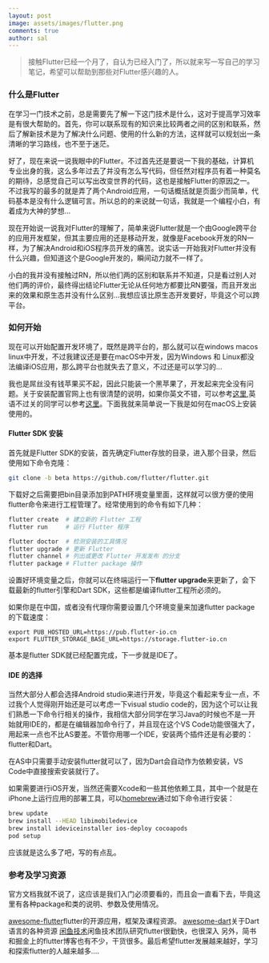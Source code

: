 ```yaml
---
layout: post
image: assets/images/flutter.png
comments: true
author: sal
---
```

>接触Flutter已经一个月了，自认为已经入门了，所以就来写一写自己的学习笔记，希望可以帮助到那些对Flutter感兴趣的人。

### 什么是Flutter
在学习一门技术之前，总是需要先了解一下这门技术是什么，这对于提高学习效率是有很大帮助的。首先，你可以联系现有的知识来比较两者之间的区别和联系，然后了解新技术是为了解决什么问题、使用的什么新的方法，这样就可以规划出一条清晰的学习路线，也不至于迷茫。

好了，现在来说一说我眼中的Flutter。不过首先还是要说一下我的基础，计算机专业出身的我，这么多年过去了并没有怎么写代码，但任然对程序员有着一种莫名的期待，总感觉自己可以写出改变世界的代码，这也是接触Flutter的原因之一。不过我写的最多的就是弄了两个Android应用，一句话概括就是页面少而简单，代码基本是没有什么逻辑可言。所以总的的来说就一句话，我就是一个编程小白，有着成为大神的梦想...

现在开始说一说我对Flutter的理解了，简单来说Flutter就是一个由Google跨平台的应用开发框架，但其主要应用的还是移动开发，就像是Facebook开发的RN一样，为了解决Android和iOS程序员开发的痛苦。说实话一开始我对Flutter并没有什么兴趣，但知道这个是Google开发的，瞬间动力就不一样了。

小白的我并没有接触过RN，所以他们两的区别和联系并不知道，只是看过别人对他们两的评价，最终得出结论Flutter无论从任何地方都要比RN要强，而且开发出来的效果和原生态并没有什么区别...我想应该比原生态开发要好，毕竟这个可以跨平台。

### 如何开始
现在可以开始配置开发环境了，既然是跨平台的，那么就可以在windows macos linux中开发，不过我建议还是要在macOS中开发，因为Windows 和 Linux都没法编译iOS应用，那么跨平台也就失去了意义，不过还是可以学习的...

我也是屌丝没有钱苹果买不起，因此只能装一个黑苹果了，开发起来完全没有问题。关于安装配置官网上也有很清楚的说明，如果你英文不错，可以参考[这里](https://flutter.io/get-started/install/),英语不过关的同学可以参考[这里](https://flutterchina.club/get-started/install/)。下面我就来简单说一下我是如何在macOS上安装使用的。

#### Flutter SDK 安装
首先就是Flutter SDK的安装，首先确定Flutter存放的目录，进入那个目录，然后使用如下命令克隆：
```zsh
git clone -b beta https://github.com/flutter/flutter.git
```
下载好之后需要把bin目录添加到PATH环境变量里面，这样就可以很方便的使用flutter命令来进行工程管理了。经常使用到的命令有如下几种：
```zsh
flutter create  # 建立新的 Flutter 工程
flutter run     # 运行 Flutter 程序

flutter doctor  # 检测安装的工具情况
flutter upgrade # 更新 Flutter 
flutter channel # 列出或更改 Flutter 开发发布 的分支
flutter package # Flutter package 操作
```
设置好环境变量之后，你就可以在终端运行一下**flutter upgrade**来更新了，会下载最新的flutter引擎和Dart SDK，这些都是编译flutter工程所必须的。

如果你是在中国，或者没有代理你需要设置几个环境变量来加速flutter package的下载速度：
```
export PUB_HOSTED_URL=https://pub.flutter-io.cn
export FLUTTER_STORAGE_BASE_URL=https://storage.flutter-io.cn
```
基本是flutter SDK就已经配置完成，下一步就是IDE了。

#### IDE 的选择
当然大部分人都会选择Android studio来进行开发，毕竟这个看起来专业一点，不过我个人觉得刚开始还是可以考虑一下visual studio code的，因为这个可以让我们熟悉一下命令行相关的操作，我相信大部分同学在学习Java的时候也不是一开始就用IDE的，都是在编辑器加命令行了，并且现在这个VS Code功能很强大了，用起来一点也不比AS要差。不管你用哪一个IDE，安装两个插件还是有必要的：flutter和Dart。

在AS中只需要手动安装flutter就可以了，因为Dart会自动作为依赖安装，VS Code中直接搜索安装就行了。

如果需要进行iOS开发，当然还需要Xcode和一些其他依赖工具，其中一个就是在iPhone上运行应用的部署工具，可以[homebrew](https://brew.sh)通过如下命令进行安装：
```zsh
brew update
brew install --HEAD libimobiledevice
brew install ideviceinstaller ios-deploy cocoapods
pod setup
```

应该就是这么多了吧，写的有点乱。

### 参考及学习资源

官方文档我就不说了，这应该是我们入门必须要看的，而且会一直看下去，毕竟这里有各种package和类的说明、参数及使用情况。

[awesome-flutter](https://github.com/Solido/awesome-flutter)flutter的开源应用，框架及课程资源。
[awesome-dart](https://github.com/yissachar/awesome-dart)关于Dart语言的各种资源
[闲鱼技术](https://www.yuque.com/xytech/flutter)闲鱼技术团队研究flutter很勤快，也很深入
 另外，简书和掘金上的flutter博客也有不少，干货很多。最后希望flutter发展越来越好，学习和探索flutter的人越来越多....

